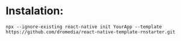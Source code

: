 # Instalation:
 ```npx --ignore-existing react-native init YourApp --template https://github.com/dromedia/react-native-template-rnstarter.git```

